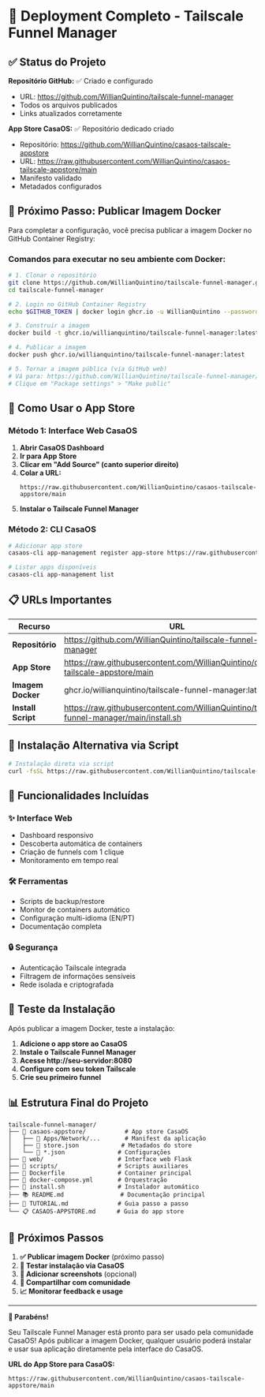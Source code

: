 # 🎉 Deployment Completo - Tailscale Funnel Manager

## ✅ Status do Projeto

**Repositório GitHub:** ✅ Criado e configurado
- URL: https://github.com/WillianQuintino/tailscale-funnel-manager
- Todos os arquivos publicados
- Links atualizados corretamente

**App Store CasaOS:** ✅ Repositório dedicado criado
- Repositório: https://github.com/WillianQuintino/casaos-tailscale-appstore
- URL: https://raw.githubusercontent.com/WillianQuintino/casaos-tailscale-appstore/main
- Manifesto validado
- Metadados configurados

## 🐳 Próximo Passo: Publicar Imagem Docker

Para completar a configuração, você precisa publicar a imagem Docker no GitHub Container Registry:

### Comandos para executar no seu ambiente com Docker:

```bash
# 1. Clonar o repositório
git clone https://github.com/WillianQuintino/tailscale-funnel-manager.git
cd tailscale-funnel-manager

# 2. Login no GitHub Container Registry
echo $GITHUB_TOKEN | docker login ghcr.io -u WillianQuintino --password-stdin

# 3. Construir a imagem
docker build -t ghcr.io/willianquintino/tailscale-funnel-manager:latest .

# 4. Publicar a imagem
docker push ghcr.io/willianquintino/tailscale-funnel-manager:latest

# 5. Tornar a imagem pública (via GitHub web)
# Vá para: https://github.com/WillianQuintino/tailscale-funnel-manager/pkgs/container/tailscale-funnel-manager
# Clique em "Package settings" > "Make public"
```

## 🏪 Como Usar o App Store

### Método 1: Interface Web CasaOS

1. **Abrir CasaOS Dashboard**
2. **Ir para App Store**
3. **Clicar em "Add Source" (canto superior direito)**
4. **Colar a URL:**
   ```
   https://raw.githubusercontent.com/WillianQuintino/casaos-tailscale-appstore/main
   ```
5. **Instalar o Tailscale Funnel Manager**

### Método 2: CLI CasaOS

```bash
# Adicionar app store
casaos-cli app-management register app-store https://raw.githubusercontent.com/WillianQuintino/casaos-tailscale-appstore/main

# Listar apps disponíveis
casaos-cli app-management list
```

## 📋 URLs Importantes

| Recurso | URL |
|---------|-----|
| **Repositório** | https://github.com/WillianQuintino/tailscale-funnel-manager |
| **App Store** | https://raw.githubusercontent.com/WillianQuintino/casaos-tailscale-appstore/main |
| **Imagem Docker** | ghcr.io/willianquintino/tailscale-funnel-manager:latest |
| **Install Script** | https://raw.githubusercontent.com/WillianQuintino/tailscale-funnel-manager/main/install.sh |

## 🔧 Instalação Alternativa via Script

```bash
# Instalação direta via script
curl -fsSL https://raw.githubusercontent.com/WillianQuintino/tailscale-funnel-manager/main/install.sh | sudo bash
```

## 📱 Funcionalidades Incluídas

### ✨ Interface Web
- Dashboard responsivo
- Descoberta automática de containers
- Criação de funnels com 1 clique
- Monitoramento em tempo real

### 🛠️ Ferramentas
- Scripts de backup/restore
- Monitor de containers automático
- Configuração multi-idioma (EN/PT)
- Documentação completa

### 🔒 Segurança
- Autenticação Tailscale integrada
- Filtragem de informações sensíveis
- Rede isolada e criptografada

## 🎯 Teste da Instalação

Após publicar a imagem Docker, teste a instalação:

1. **Adicione o app store ao CasaOS**
2. **Instale o Tailscale Funnel Manager**
3. **Acesse http://seu-servidor:8080**
4. **Configure com seu token Tailscale**
5. **Crie seu primeiro funnel**

## 📊 Estrutura Final do Projeto

```
tailscale-funnel-manager/
├── 📁 casaos-appstore/           # App store CasaOS
│   ├── 📁 Apps/Network/...       # Manifest da aplicação
│   ├── 📄 store.json            # Metadados do store
│   └── 📄 *.json               # Configurações
├── 📁 web/                     # Interface web Flask
├── 📁 scripts/                 # Scripts auxiliares
├── 🐳 Dockerfile               # Container principal
├── 📄 docker-compose.yml       # Orquestração
├── 🚀 install.sh               # Instalador automático
├── 📚 README.md                # Documentação principal
├── 📖 TUTORIAL.md              # Guia passo a passo
└── 📋 CASAOS-APPSTORE.md      # Guia do app store
```

## 🌟 Próximos Passos

1. **✅ Publicar imagem Docker** (próximo passo)
2. **🧪 Testar instalação via CasaOS**
3. **📸 Adicionar screenshots** (opcional)
4. **🤝 Compartilhar com comunidade**
5. **📈 Monitorar feedback e usage**

---

**🎊 Parabéns!**

Seu Tailscale Funnel Manager está pronto para ser usado pela comunidade CasaOS! Após publicar a imagem Docker, qualquer usuário poderá instalar e usar sua aplicação diretamente pela interface do CasaOS.

**URL do App Store para CasaOS:**
```
https://raw.githubusercontent.com/WillianQuintino/casaos-tailscale-appstore/main
```